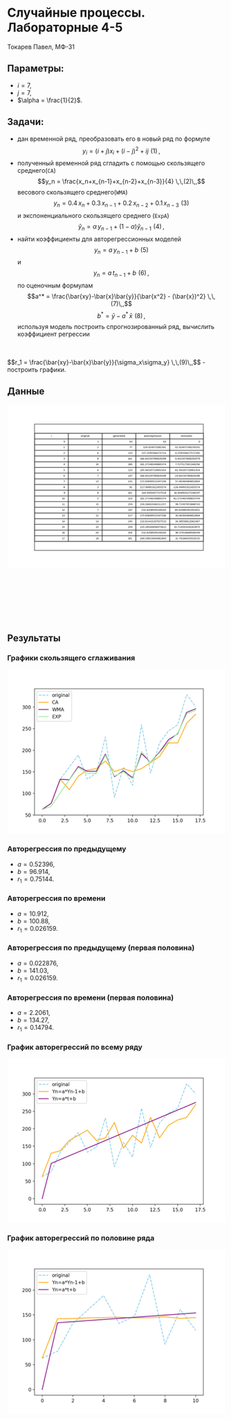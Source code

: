 # Случайные процессы. Лабораторные 4-5
Токарев Павел, МФ-31

## Параметры:

- $i = 7$,
- $j = 7$,
- $\alpha = \frac{1}{2}$.

## Задачи:
- дан временной ряд, преобразовать его в новый ряд по формуле 
$$y_{i} = (i+j)x_i+(i-j)^2+ij \,\,(1)\,,$$
- полученный временной ряд сгладить с помощью скользящего среднего(`CA`) 
$$y_n = \frac{x_n+x_{n-1}+x_{n-2}+x_{n-3}}{4} \,\,(2)\,,$$
 весового скользящего среднего(`WMA`) 
 $$ y_n = 0.4\,x_n+0.3\,x_{n-1}+0.2\,x_{n-2}+0.1\,x_{n-3} \,\,(3)$$
  и экспоненциального скользящего среднего (`ExpA`)
  $$ \hat{y}_n = \alpha\,y_{n-1} + (1-\alpha)\hat{y}_{n-1} \,\,(4)\,,$$
- найти коэффициенты для авторегрессионных моделей 
$$y_n = a\,y_{n-1} + b \,\,(5)$$ и $$y_n = a\,t_{n-1} + b \,\,(6)\,,$$ по оценочным формулам
$$a^* = \frac{\bar{xy}-\bar{x}\bar{y}}{\bar{x^2} - (\bar{x})^2} \,\,(7)\,,$$
$$b^* = \bar{y} - a^*\,\bar{x}\,\,(8)\,,$$
 используя модель построить спрогнозированный ряд, вычислить коэффициент регрессии
 <br>
 <br>
 $$r_1 = \frac{\bar{xy}-\bar{x}\bar{y}}{\sigma_x\sigma_y} \,\,(9)\,,$$
- построить графики.

## Данные

![Table](./table.png)

<br>
<br>
<br>
<br>
<br>
<br>

## Результаты
### Графики скользящего сглаживания

![CA,WMA,ExpA](./4.png)

### Авторегрессия по предыдущему

- $a = 0.52396$,
- $b = 96.914$,
- $r_1 = 0.75144$.

### Авторегрессия по времени

- $a = 10.912$,
- $b = 100.88$,
- $r_1 = 0.026159$.

### Авторегрессия по предыдущему (первая половина)

- $a = 0.022876$,
- $b = 141.03$,
- $r_1 = 0.026159$.

### Авторегрессия по времени (первая половина)

- $a = 2.2061$,
- $b = 134.27$,
- $r_1 = 0.14794$.

### График авторегрессий по всему ряду

![autoregression full](./5.png)

### График авторегрессий по половине ряда

![autoregression part](./5_part.png)

